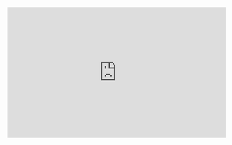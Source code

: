 <iframe width="500" height="300" src="https://gist.github.com/YOUR_USERNAME/YOUR_GIST_ID/embed" frameborder="0" allowfullscreen></iframe>
